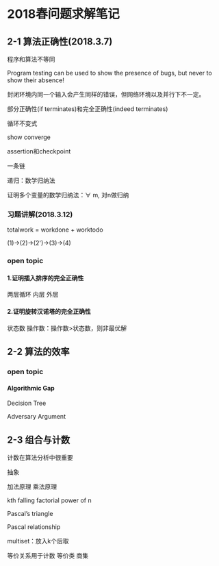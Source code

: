 # 2018春问题求解笔记

## 2-1 算法正确性(2018.3.7)

程序和算法不等同

Program testing can be used to show the presence of bugs, but never to show their absence!

封闭环境内同一个输入会产生同样的错误，但网络环境以及并行下不一定。

部分正确性(if terminates)和完全正确性(indeed terminates)

循环不变式

show converge

assertion和checkpoint

一条链

递归：数学归纳法

证明多个变量的数学归纳法：$\forall$ m, 对n做归纳

### 习题讲解(2018.3.12)

totalwork = workdone + worktodo

(1)->(2)->(2')->(3)->(4)

### open topic 

#### 1.证明插入排序的完全正确性

两层循环 内层 外层

#### 2.证明旋转汉诺塔的完全正确性

状态数 操作数：操作数>状态数，则非最优解




## 2-2 算法的效率


### open topic

#### Algorithmic Gap

Decision Tree

Adversary Argument


## 2-3 组合与计数

计数在算法分析中很重要

抽象

加法原理 乘法原理

kth falling factorial power of n

Pascal’s triangle

Pascal relationship

multiset：放入k个后取

等价关系用于计数 等价类 商集
